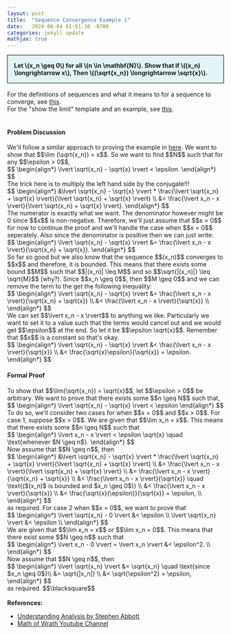 ```yaml
---
layout: post
title:  "Sequence Convergence Example 1"
date:   2024-06-04 01:01:36 -0700
categories: jekyll update
mathjax: true
---
```

<div style="background-color: #E3F4F4; padding: 15px 15px 15px 15px; border:1px solid black;">
  <b>Let \(x_n \geq 0\) for all \(n \in \mathbf{N}\). Show that if \((x_n) \longrightarrow x\), Then \((\sqrt{x_n}) \longrightarrow \sqrt{x}\).</b>
</div>
<br>
For the definitions of sequences and what it means to for a sequence to converge, see <a href="https://strncat.github.io/jekyll/update/2024/05/21/analysis-seq-definitions.html">this</a>.
<br>
For the "show the limit" template and an example, see <a href="https://strncat.github.io/jekyll/update/2024/05/12/analysis-seq-limit-template.html">this</a>.
<br>
<br>
<!------------------------------------------------------------------------------------>
<h4><b>Problem Discussion</b></h4>
We'll follow a similar approach to proving the example in <a href="https://strncat.github.io/jekyll/update/2024/05/31/analysis-seq-algebraic-limit-theorem-ii.html">here</a>. We want to show that $$\lim (\sqrt{x_n}) = x$$. So we want to find $$N$$ such that for any $$\epsilon > 0$$,
<div>
$$
\begin{align*}
\lvert \sqrt{x_n} - \sqrt{x} \rvert < \epsilon.
\end{align*}
$$
</div>
The trick here is to multiply the left hand side by the conjugate!!!
<div>
$$
\begin{align*}
&\lvert \sqrt{x_n} - \sqrt{x} \rvert * \frac{\lvert \sqrt{x_n} + \sqrt{x} \rvert}{\lvert \sqrt{x_n} + \sqrt{x} \rvert} \\
&= \frac{\lvert x_n - x \rvert}{\lvert \sqrt{x_n} + \sqrt{x} \rvert}.
\end{align*}
$$
</div>
The numerator is exactly what we want. The denominator however might be 0 since $$x$$ is non-negative. Therefore, we'll just assume that $$x > 0$$ for now to continue the proof and we'll handle the case when $$x = 0$$ seperately. Also since the denominator is positive then we can just write:
<div>
$$
\begin{align*}
\lvert \sqrt{x_n} - \sqrt{x} \rvert &= \frac{\lvert x_n - x \rvert}{\sqrt{x_n} + \sqrt{x}}.
\end{align*}
$$
</div>
So far so good but we also know that the sequence $$(x_n)$$ converges to $$x$$ and therefore, it is bounded. This means that there exists some bound $$M$$ such that $$|(x_n)| \leq M$$ and so $$\sqrt{|(x_n)|} \leq \sqrt{M}$$ (why?). Since $$x_n \geq 0$$, then $$M \geq 0$$ and we can remove the term to the get the following inequality:
<div>
$$
\begin{align*}
\lvert \sqrt{x_n} - \sqrt{x} \rvert &= \frac{\lvert x_n - x \rvert}{\sqrt{x_n} + \sqrt{x}} \\
&< \frac{\lvert x_n - x \rvert}{\sqrt{x}} \\
\end{align*}
$$
</div>
We can set $$\lvert x_n - x \rvert$$ to anything we like. Particularly we want to set it to a value such that the terms would cancel out and we would get $$\epsilon$$ at the end. So let it be $$\epsilon \sqrt{x}$$. Remember that $$x$$ is a constant so that's okay.
<div>
$$
\begin{align*}
\lvert \sqrt{x_n} - \sqrt{x} \rvert &< \frac{\lvert x_n - x \rvert}{\sqrt{x}} \\
&< \frac{\sqrt{x}\epsilon}{\sqrt{x}} = \epsilon.
\end{align*}
$$
</div>
<!------------------------------------------------------------------------------------>
<h4><b>Formal Proof</b></h4>
To show that $$\lim(\sqrt{x_n}) = \sqrt{x}$$, let $$\epsilon > 0$$ be arbitrary. We want to prove that there exists some $$n \geq N$$ such that,
<div>
$$
\begin{align*}
\lvert \sqrt{x_n} - \sqrt{x} \rvert < \epsilon
\end{align*}
$$
</div>
To do so, we'll consider two cases for when $$x = 0$$ and $$x > 0$$. For case 1, suppose $$x > 0$$. We are given that $$\lim x_n = x$$. This means that there exists some $$n \geq N$$ such that
<div>
$$
\begin{align*}
\lvert x_n - x \rvert < \epsilon \sqrt{x} \quad \text{whenever $N \geq n$}.
\end{align*}
$$
</div>
Now assume that $$N \geq n$$, then
<div>
$$
\begin{align*}
&\lvert \sqrt{x_n} - \sqrt{x} \rvert * \frac{\lvert \sqrt{x_n} + \sqrt{x} \rvert}{\lvert \sqrt{x_n} + \sqrt{x} \rvert} \\
&= \frac{\lvert x_n - x \rvert}{\lvert \sqrt{x_n} + \sqrt{x} \rvert} \\
&= \frac{\lvert x_n - x \rvert}{\sqrt{x_n} + \sqrt{x}} \\
&< \frac{\lvert x_n - x \rvert}{\sqrt{x}} \quad \text{($(x_n)$ is bounded and $x_n \geq 0$)} \\
&< \frac{\lvert x_n - x \rvert}{\sqrt{x}} \\
&< \frac{\sqrt{x}{\epsilon}}{\sqrt{x}} = \epsilon, \\
\end{align*}
$$
</div>
as required. For case 2 when $$x = 0$$, we want to prove that
<div>
$$
\begin{align*}
\lvert \sqrt{x_n} - 0 \rvert &< \epsilon \\
\lvert \sqrt{x_n} \rvert &< \epsilon \\
\end{align*}
$$
</div>
We are given that $$\lim x_n = x$$ or $$\lim x_n = 0$$. This means that there exist some $$N \geq n$$ such that
<div>
$$
\begin{align*}
\lvert x_n - 0 \rvert = \lvert x_n \rvert  &< \epsilon^2. \\
\end{align*}
$$
</div>
Now assume that $$N \geq n$$, then
<div>
$$
\begin{align*}
\lvert \sqrt{x_n} \rvert &= \sqrt{x_n} \quad \text{since $x_n \geq 0$}\\
&= \sqrt{|x_n|} \\
&< \sqrt{\epsilon^2} = \epsilon,
\end{align*}
$$
</div>
as required. $$\blacksquare$$
<br>
<br>
<!------------------------------------------------------------------------------------>
<b>References:</b>
<ul>
<li><a href="https://www.amazon.com/Understanding-Analysis-Undergraduate-Texts-Mathematics/dp/1493927116">Understanding Analysis by Stephen Abbott</a></li>
<li><a href="https://www.youtube.com/watch?v=AriEk3QD1z0">Math of Wrath Youtube Channel</a></li>
</ul>